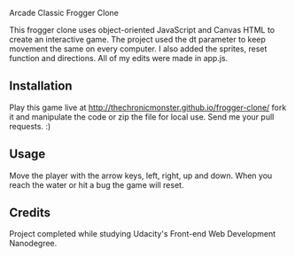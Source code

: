 Arcade Classic Frogger Clone

This frogger clone uses object-oriented JavaScript and Canvas HTML to create an interactive game. The project used the dt parameter to keep movement the same on every computer. I also added the sprites, reset function and directions. All of my edits were made in app.js.

## Installation

Play this game live at http://thechronicmonster.github.io/frogger-clone/
fork it and manipulate the code or zip the file for local use. 
Send me your pull requests. :)

## Usage

Move the player with the arrow keys, left, right, up and down. When you reach the water or hit a bug the game will reset.

## Credits

Project completed while studying Udacity's Front-end Web Development Nanodegree.
